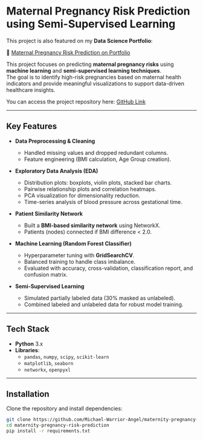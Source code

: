 # Maternal Pregnancy Risk Prediction using Semi-Supervised Learning  

This project is also featured on my **Data Science Portfolio**:

🔗 [Maternal Pregnancy Risk Prediction on Portfolio](https://www.datascienceportfol.io/ZeMichaelKassahun/projects/1)

This project focuses on predicting **maternal pregnancy risks** using **machine learning** and **semi-supervised learning techniques**.  
The goal is to identify high-risk pregnancies based on maternal health indicators and provide meaningful visualizations to support data-driven healthcare insights.  

You can access the project repository here: [GitHub Link](https://github.com/Michael-Warrior-Angel/maternity-pregnancy-risk-prediction)

---

## Key Features
- **Data Preprocessing & Cleaning**
  - Handled missing values and dropped redundant columns.
  - Feature engineering (BMI calculation, Age Group creation).  

- **Exploratory Data Analysis (EDA)**
  - Distribution plots: boxplots, violin plots, stacked bar charts.  
  - Pairwise relationship plots and correlation heatmaps.  
  - PCA visualization for dimensionality reduction.  
  - Time-series analysis of blood pressure across gestational time.  

- **Patient Similarity Network**
  - Built a **BMI-based similarity network** using NetworkX.  
  - Patients (nodes) connected if BMI difference < 2.0.  

- **Machine Learning (Random Forest Classifier)**
  - Hyperparameter tuning with **GridSearchCV**.  
  - Balanced training to handle class imbalance.  
  - Evaluated with accuracy, cross-validation, classification report, and confusion matrix.  

- **Semi-Supervised Learning**
  - Simulated partially labeled data (30% masked as unlabeled).  
  - Combined labeled and unlabeled data for robust model training.  

---

## Tech Stack
- **Python** 3.x  
- **Libraries**:  
  - `pandas`, `numpy`, `scipy`, `scikit-learn`  
  - `matplotlib`, `seaborn`  
  - `networkx`, `openpyxl`  

---

## Installation
Clone the repository and install dependencies:

```bash
git clone https://github.com/Michael-Warrior-Angel/maternity-pregnancy-risk-prediction.git
cd maternity-pregnancy-risk-prediction
pip install -r requirements.txt
